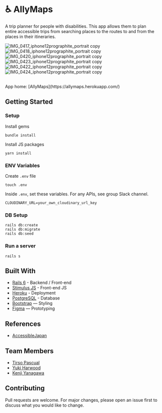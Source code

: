 # ♿️ AllyMaps

A trip planner for people with disabilities. This app allows them to plan entire accessible trips from searching places to the routes to and from the places in their itineraries.

![IMG_0417_iphone12prographite_portrait copy](https://user-images.githubusercontent.com/69304255/172322701-7347a697-11de-47e1-bc34-e99344674610.png)
![IMG_0418_iphone12prographite_portrait copy](https://user-images.githubusercontent.com/69304255/172323155-773aba9b-e213-47c8-99fe-911825289225.png)
![IMG_0420_iphone12prographite_portrait copy](https://user-images.githubusercontent.com/69304255/172323212-f00c516b-0b0e-4eee-b63b-1152abdf681d.png)
![IMG_0423_iphone12prographite_portrait copy](https://user-images.githubusercontent.com/69304255/172323249-3eaa8dd4-8766-49a7-a0f4-885d6b1c4ee2.png)
![IMG_0422_iphone12prographite_portrait copy](https://user-images.githubusercontent.com/69304255/172323286-ce8dc233-0870-4be7-9c46-baaec64680f4.png)
![IMG_0424_iphone12prographite_portrait copy](https://user-images.githubusercontent.com/69304255/172323300-d420c157-c1ab-4ce5-9c9c-8ed929140486.png)

<br>
App home: [AllyMaps](https://allymaps.herokuapp.com/)
   

## Getting Started
### Setup

Install gems
```
bundle install
```
Install JS packages
```
yarn install
```

### ENV Variables
Create `.env` file
```
touch .env
```
Inside `.env`, set these variables. For any APIs, see group Slack channel.
```
CLOUDINARY_URL=your_own_cloudinary_url_key
```

### DB Setup
```
rails db:create
rails db:migrate
rails db:seed
```

### Run a server
```
rails s
```

## Built With
- [Rails 6](https://guides.rubyonrails.org/) - Backend / Front-end
- [Stimulus JS](https://stimulus.hotwired.dev/) - Front-end JS
- [Heroku](https://heroku.com/) - Deployment
- [PostgreSQL](https://www.postgresql.org/) - Database
- [Bootstrap](https://getbootstrap.com/) — Styling
- [Figma](https://www.figma.com) — Prototyping

## References
 - [AccessibleJapan](https://www.accessible-japan.com/)

## Team Members
- [Tirso Pascual](https://www.github.com/tirsop)
- [Yuki Harwood](https://www.github.com/yharwood)
- [Kenji Yanagawa](https://www.github.com/KenjiYANAGAWA)

## Contributing
Pull requests are welcome. For major changes, please open an issue first to discuss what you would like to change.
